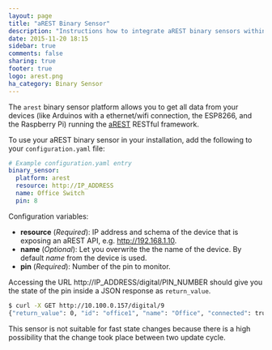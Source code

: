```yaml
---
layout: page
title: "aREST Binary Sensor"
description: "Instructions how to integrate aREST binary sensors within Home Assistant."
date: 2015-11-20 18:15
sidebar: true
comments: false
sharing: true
footer: true
logo: arest.png
ha_category: Binary Sensor
---
```



The `arest` binary sensor platform allows you to get all data from your devices (like Arduinos with a ethernet/wifi connection, the ESP8266, and the Raspberry Pi) running the [aREST](http://arest.io/) RESTful framework.

To use your aREST binary sensor in your installation, add the following to your `configuration.yaml` file:

```yaml
# Example configuration.yaml entry
binary_sensor:
  platform: arest
  resource: http://IP_ADDRESS
  name: Office Switch
  pin: 8
```

Configuration variables:

- **resource** (*Required*): IP address and schema of the device that is exposing an aREST API, e.g. http://192.168.1.10.
- **name** (*Optional*): Let you overwrite the the name of the device. By default *name* from the device is used.
- **pin** (*Required*): Number of the pin to monitor.

Accessing the URL http://IP_ADDRESS/digital/PIN_NUMBER should give you the state of the pin inside a JSON response as `return_value`.

```bash
$ curl -X GET http://10.100.0.157/digital/9
{"return_value": 0, "id": "office1", "name": "Office", "connected": true}

```

<p class='note'>
This sensor is not suitable for fast state changes because there is a high possibility that the change took place between two update cycle. 
</p>
